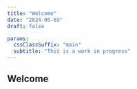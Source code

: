 ```yaml
---
title: "Welcome"
date: "2024-05-03"
draft: false

params:
  cssClassSuffix: "main"
  subtitle: "This is a work in progress"
---
```


## Welcome
